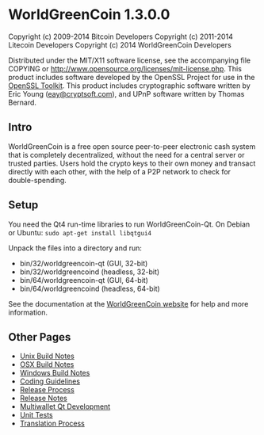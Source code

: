 WorldGreenCoin 1.3.0.0
================

Copyright (c) 2009-2014 Bitcoin Developers
Copyright (c) 2011-2014 Litecoin Developers
Copyright (c) 2014 WorldGreenCoin Developers

Distributed under the MIT/X11 software license, see the accompanying
file COPYING or http://www.opensource.org/licenses/mit-license.php.
This product includes software developed by the OpenSSL Project for use in the [OpenSSL Toolkit](http://www.openssl.org/). This product includes
cryptographic software written by Eric Young ([eay@cryptsoft.com](mailto:eay@cryptsoft.com)), and UPnP software written by Thomas Bernard.


Intro
---------------------
WorldGreenCoin is a free open source peer-to-peer electronic cash system that is
completely decentralized, without the need for a central server or trusted
parties.  Users hold the crypto keys to their own money and transact directly
with each other, with the help of a P2P network to check for double-spending.


Setup
---------------------
You need the Qt4 run-time libraries to run WorldGreenCoin-Qt. On Debian or Ubuntu:
	`sudo apt-get install libqtgui4`

Unpack the files into a directory and run:

- bin/32/worldgreencoin-qt (GUI, 32-bit)
- bin/32/worldgreencoind (headless, 32-bit)
- bin/64/worldgreencoin-qt (GUI, 64-bit)
- bin/64/worldgreencoind (headless, 64-bit)

See the documentation at the [WorldGreenCoin website](http://www.worldgreencoin.com)
for help and more information.


Other Pages
---------------------
- [Unix Build Notes](build-unix.md)
- [OSX Build Notes](build-osx.md)
- [Windows Build Notes](build-msw.md)
- [Coding Guidelines](coding.md)
- [Release Process](release-process.md)
- [Release Notes](release-notes.md)
- [Multiwallet Qt Development](multiwallet-qt.md)
- [Unit Tests](unit-tests.md)
- [Translation Process](translation_process.md)
